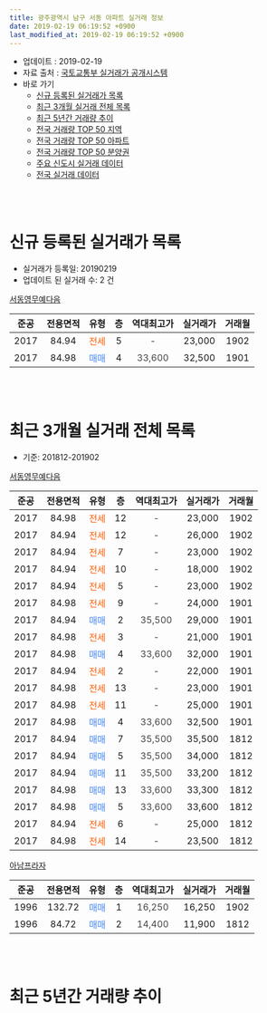 ```yaml
---
title: 광주광역시 남구 서동 아파트 실거래 정보
date: 2019-02-19 06:19:52 +0900
last_modified_at: 2019-02-19 06:19:52 +0900
---
```


* 업데이트 : 2019-02-19
* 자료 출처 : [국토교통부 실거래가 공개시스템](http://rt.molit.go.kr)
* 바로 가기
    * [신규 등록된 실거래가 목록](#신규-등록된-실거래가-목록)
    * [최근 3개월 실거래 전체 목록](#최근-3개월-실거래-전체-목록)
    * [최근 5년간 거래량 추이](#최근-5년간-거래량-추이)
    * [전국 거래량 TOP 50 지역](https://ayogom.github.io/apt-trade-info/최근-3개월-전국에서-가장-거래가-많이-발생한-지역)
    * [전국 거래량 TOP 50 아파트](https://ayogom.github.io/apt-trade-info/최근-3개월-전국에서-가장-거래가-많이-발생한-아파트)
    * [전국 거래량 TOP 50 분양권](https://ayogom.github.io/apt-trade-info/최근-3개월-전국에서-가장-거래가-많이-발생한-분양권)
    * [주요 신도시 실거래 데이터](https://ayogom.github.io/apt-trade-info/주요-신도시)
    * [전국 실거래 데이터](https://ayogom.github.io/apt-trade-info/전국)
<br>
 
<br>

# 신규 등록된 실거래가 목록
* 실거래가 등록일: 20190219
* 업데이트 된 실거래 수: 2 건


[서동영무예다음](https://search.naver.com/search.naver?query=%EA%B4%91%EC%A3%BC%EA%B4%91%EC%97%AD%EC%8B%9C+%EB%82%A8%EA%B5%AC+%EC%84%9C%EB%8F%99+%EC%84%9C%EB%8F%99%EC%98%81%EB%AC%B4%EC%98%88%EB%8B%A4%EC%9D%8C)

|준공|전용면적|유형|층|역대최고가|실거래가|거래월|
|:---:|:---:|:---:|:---:|:---:|:---:|:---:|
|2017|84.94|<span style="color:#ff5a00">전세</span>|5|<span style="color:#444444">-</span>|23,000|1902|
|2017|84.98|<span style="color:#4285f3">매매</span>|4|<span style="color:#444444">33,600</span>|32,500|1901|


<br>
 
<br>

# 최근 3개월 실거래 전체 목록
* 기준: 201812-201902


[서동영무예다음](https://search.naver.com/search.naver?query=%EA%B4%91%EC%A3%BC%EA%B4%91%EC%97%AD%EC%8B%9C+%EB%82%A8%EA%B5%AC+%EC%84%9C%EB%8F%99+%EC%84%9C%EB%8F%99%EC%98%81%EB%AC%B4%EC%98%88%EB%8B%A4%EC%9D%8C)

|준공|전용면적|유형|층|역대최고가|실거래가|거래월|
|:---:|:---:|:---:|:---:|:---:|:---:|:---:|
|2017|84.98|<span style="color:#ff5a00">전세</span>|12|<span style="color:#444444">-</span>|23,000|1902|
|2017|84.94|<span style="color:#ff5a00">전세</span>|12|<span style="color:#444444">-</span>|26,000|1902|
|2017|84.94|<span style="color:#ff5a00">전세</span>|7|<span style="color:#444444">-</span>|23,000|1902|
|2017|84.94|<span style="color:#ff5a00">전세</span>|10|<span style="color:#444444">-</span>|18,000|1902|
|2017|84.94|<span style="color:#ff5a00">전세</span>|5|<span style="color:#444444">-</span>|23,000|1902|
|2017|84.98|<span style="color:#ff5a00">전세</span>|9|<span style="color:#444444">-</span>|24,000|1901|
|2017|84.94|<span style="color:#4285f3">매매</span>|2|<span style="color:#444444">35,500</span>|29,000|1901|
|2017|84.98|<span style="color:#ff5a00">전세</span>|3|<span style="color:#444444">-</span>|21,000|1901|
|2017|84.98|<span style="color:#4285f3">매매</span>|4|<span style="color:#444444">33,600</span>|32,000|1901|
|2017|84.94|<span style="color:#ff5a00">전세</span>|2|<span style="color:#444444">-</span>|22,000|1901|
|2017|84.98|<span style="color:#ff5a00">전세</span>|13|<span style="color:#444444">-</span>|23,000|1901|
|2017|84.98|<span style="color:#ff5a00">전세</span>|11|<span style="color:#444444">-</span>|25,000|1901|
|2017|84.98|<span style="color:#4285f3">매매</span>|4|<span style="color:#444444">33,600</span>|32,500|1901|
|2017|84.94|<span style="color:#4285f3">매매</span>|7|<span style="color:#444444">35,500</span>|35,500|1812|
|2017|84.94|<span style="color:#4285f3">매매</span>|5|<span style="color:#444444">35,500</span>|34,000|1812|
|2017|84.94|<span style="color:#4285f3">매매</span>|11|<span style="color:#444444">35,500</span>|33,200|1812|
|2017|84.98|<span style="color:#4285f3">매매</span>|13|<span style="color:#444444">33,600</span>|33,300|1812|
|2017|84.98|<span style="color:#4285f3">매매</span>|5|<span style="color:#444444">33,600</span>|33,600|1812|
|2017|84.94|<span style="color:#ff5a00">전세</span>|6|<span style="color:#444444">-</span>|25,000|1812|
|2017|84.98|<span style="color:#ff5a00">전세</span>|14|<span style="color:#444444">-</span>|23,500|1812|

[아남프라자](https://search.naver.com/search.naver?query=%EA%B4%91%EC%A3%BC%EA%B4%91%EC%97%AD%EC%8B%9C+%EB%82%A8%EA%B5%AC+%EC%84%9C%EB%8F%99+%EC%95%84%EB%82%A8%ED%94%84%EB%9D%BC%EC%9E%90)

|준공|전용면적|유형|층|역대최고가|실거래가|거래월|
|:---:|:---:|:---:|:---:|:---:|:---:|:---:|
|1996|132.72|<span style="color:#4285f3">매매</span>|1|<span style="color:#444444">16,250</span>|16,250|1902|
|1996|84.72|<span style="color:#4285f3">매매</span>|2|<span style="color:#444444">14,400</span>|11,900|1812|


<br>
 
<br>

# 최근 5년간 거래량 추이


<div style="width:100%;">
    <canvas id="deal_progress" height="200"></canvas>
</div>

<script>
new Chart(document.getElementById("deal_progress"), {
    type: 'line',
    data: {
        labels: ['201402','201403','201404','201405','201406','201407','201408','201409','201410','201411','201412','201501','201502','201503','201504','201505','201506','201507','201508','201509','201510','201511','201512','201601','201602','201603','201604','201605','201606','201607','201608','201609','201610','201611','201612','201701','201702','201703','201704','201705','201706','201707','201708','201709','201710','201711','201712','201801','201802','201803','201804','201805','201806','201807','201808','201809','201810','201811','201812','201901','201902'],
        datasets: [{
            label: '매매',
            pointRadius: 1,
            data: [2, 0, 1, 3, 2, 2, 2, 2, 2, 0, 1, 2, 0, 4, 1, 2, 1, 3, 2, 2, 1, 1, 3, 0, 0, 0, 0, 0, 0, 2, 2, 0, 3, 3, 3, 0, 1, 0, 2, 0, 2, 1, 1, 5, 3, 2, 1, 3, 2, 7, 1, 5, 3, 4, 4, 9, 9, 3, 6, 3, 1],
            borderColor: "rgba(255, 201, 14, 1)",
            backgroundColor: "rgba(255, 201, 14, 0.5)",
            fill: false,
            lineTension: 0
        },{
            label: '전월세',
            pointRadius: 1,
            data: [0, 0, 0, 0, 0, 1, 0, 1, 0, 0, 0, 1, 0, 1, 1, 0, 0, 0, 2, 1, 0, 0, 0, 0, 0, 0, 0, 0, 1, 1, 0, 1, 0, 0, 0, 8, 26, 22, 13, 9, 4, 3, 2, 3, 2, 2, 1, 1, 0, 1, 3, 0, 0, 1, 3, 2, 2, 2, 2, 5, 5],
            borderColor: "rgba(0, 141, 185, 1)",
            backgroundColor: "rgba(0, 141, 185, 0.5)",
            fill: false,
            lineTension: 0
        }
        ]
    },
    options: {
        responsive: true,
        title: {
            display: false
        },
        tooltips: {
            mode: 'index',
            intersect: false
        },
        hover: {
            mode: 'nearest',
            intersect: true
        },
        scales: {
            xAxes: [{
                display: true,
                scaleLabel: {
                    display: true,
                    labelString: '년/월'
                }
            }],
            yAxes: [{
                display: true,
                ticks: {
                    suggestedMin: 0,
                },
                scaleLabel: {
                    display: true,
                    labelString: '실거래 수'
                }
            }]
        }
    }
});

</script>


<br>
 
<br>

